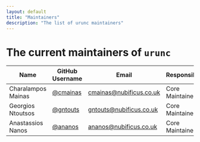 ```yaml
---
layout: default
title: "Maintainers"
description: "The list of urunc maintainers"
---
```


# The current maintainers of `urunc`

| Name | GitHub Username | Email |          Responsibility           |
| ---------- | --------------- | ------- | --------------------------------- |
| Charalampos Mainas | [@cmainas](https://github.com/cmainas) | cmainas@nubificus.co.uk | Core Maintainer |
| Georgios Ntoutsos | [@gntouts](https://github.com/gntouts) | gntouts@nubificus.co.uk | Core Maintainer |
| Anastassios Nanos | [@ananos](https://github.com/ananos) | ananos@nubificus.co.uk | Core Maintainer |
